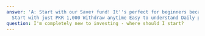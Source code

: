 ```yaml
---
answer: 'A: Start with our Save+ fund! It''s perfect for beginners because: Low risk
  Start with just PKR 1,000 Withdraw anytime Easy to understand Daily profits'
question: I'm completely new to investing - where should I start?
---
```

